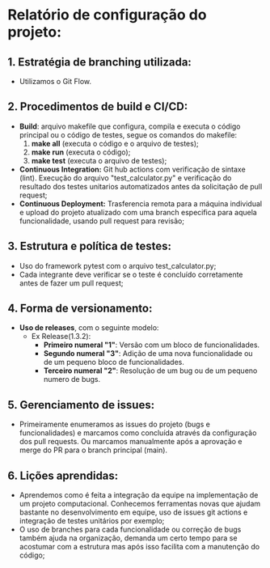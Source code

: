 # Relatório de configuração do projeto:

## 1. Estratégia de branching utilizada:
- Utilizamos o Git Flow.

## 2. Procedimentos de build e CI/CD:
- **Build**: arquivo makefile que configura, compila e executa o código principal ou o código de testes, segue os comandos do makefile:  
    1. **make all** (executa o código e o arquivo de testes);  
    2. **make run** (executa o código);  
    3. **make test** (executa o arquivo de testes);
- **Continuous Integration:** Git hub actions com verificação de sintaxe (lint). Execução do arquivo "test_calculator.py" e verificação do resultado dos testes unitarios automatizados antes da solicitação de pull request;
- **Continuous Deployment:** Trasferencia remota para a máquina individual e upload do projeto atualizado com uma branch especifica para aquela funcionalidade, usando pull request para revisão;

## 3. Estrutura e política de testes:
- Uso do framework pytest com o arquivo test_calculator.py;
- Cada integrante deve verificar se o teste é concluído corretamente antes de fazer um pull request;

## 4. Forma de versionamento:
- **Uso de releases**, com o seguinte modelo:  
    - Ex Release(1.3.2):  
         - **Primeiro numeral "1"**: Versão com um bloco de funcionalidades.  
         - **Segundo numeral "3"**: Adição de uma nova funcionalidade ou de um pequeno bloco de funcionalidades.  
         - **Terceiro numeral "2"**: Resolução de um bug ou de um pequeno numero de bugs.

## 5. Gerenciamento de issues:
- Primeiramente enumeramos as issues do projeto (bugs e funcionalidades) e marcamos como concluída através da configuração dos pull requests. Ou marcamos manualmente após a aprovação e merge do PR para o branch principal (main).

## 6. Lições aprendidas:
- Aprendemos como é feita a integração da equipe na implementação de um projeto computacional. Conhecemos ferramentas novas que ajudam bastante no desenvolvimento em equipe, uso de issues git actions e integração de testes unitários por exemplo;
- O uso de branches para cada funcionalidade ou correção de bugs também ajuda na organização, demanda um certo tempo para se acostumar com a estrutura mas após isso facilita com a manutenção do código;
